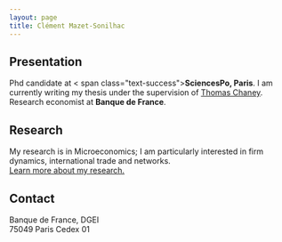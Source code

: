 ```yaml
---
layout: page
title: Clément Mazet-Sonilhac
---
```


## Presentation

Phd candidate at < span class="text-success">**SciencesPo, Paris**</span>. I am currently writing my thesis under the supervision of [Thomas Chaney](https://sites.google.com/site/thomaschaney/).  
Research economist at **Banque de France**.
	
## Research

My research is in Microeconomics; I am particularly interested in firm dynamics, international trade and networks.  
[Learn more about my research.](/research)

## Contact

Banque de France, DGEI  
75049 Paris Cedex 01

